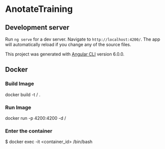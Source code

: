 # AnotateTraining

## Development server

Run `ng serve` for a dev server. Navigate to `http://localhost:4200/`. The app will automatically reload if you change any of the source files.

This project was generated with [Angular CLI](https://github.com/angular/angular-cli) version 6.0.0.


## Docker

### Build Image
docker build -t <username>/<app-name> .

### Run Image
docker run -p 4200:4200 -d <username>/<app-name>

### Enter the container
$ docker exec -it <container_id> /bin/bash



